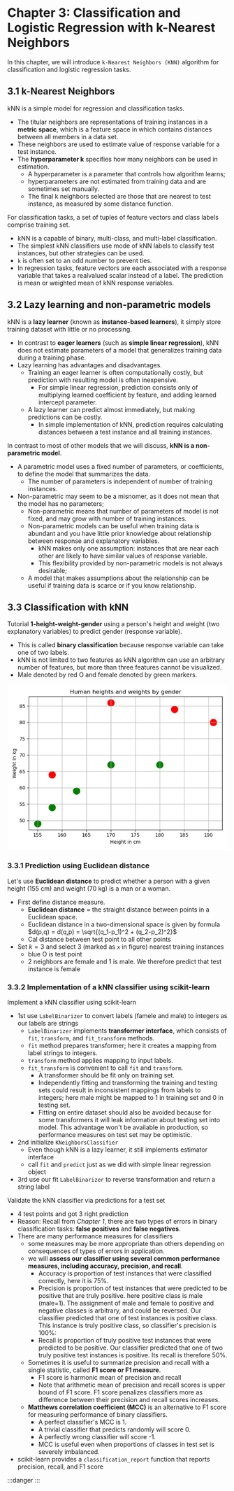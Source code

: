# Chapter 3: Classification and Logistic Regression with k-Nearest Neighbors


In this chapter, we will introduce `k-Nearest Neighbors (KNN)` algorithm for classification and logistic regression tasks.


## 3.1 k-Nearest Neighbors

kNN is a simple model for regression and classification tasks.
- The titular neighbors are representations of training instances in a **metric space**, which is a feature space in which contains distances between all members in a data set.
- These neighbors are used to estimate value of response variable for a test instance.
- The **hyperparameter k** specifies how many neighbors can be used in estimation.
	- A hyperparameter is a parameter that controls how algorithm learns;
	- hyperparameters are not estimated from training data and are sometimes set manually.
	- The final k neighbors selected are those that are nearest to test instance, as measured by some distance function.

For classification tasks, a set of tuples of feature vectors and class labels comprise training set.
- kNN is a capable of binary, multi-class, and multi-label classification.
- The simplest kNN classifiers use mode of kNN labels to classify test instances, but other strategies can be used.
- `k` is often set to an odd number to prevent ties.
- In regression tasks, feature vectors are each associated with a response variable that takes a realvalued scalar instead of a label. The prediction is mean or weighted mean of kNN response variables.


## 3.2 Lazy learning and non-parametric models

kNN is a **lazy learner** (known as **instance-based learners**), it simply store training dataset with little or no processing.
- In contrast to **eager learners** (such as **simple linear regression**), kNN does not estimate parameters of a model that generalizes training data during a training phase.
- Lazy learning has advantages and disadvantages.
	- Training an eager learner is often computationally costly, but prediction with resulting model is often inexpensive.
		- For simple linear regression, prediction consists only of multiplying learned coefficient by feature, and adding learned intercept parameter.
	- A lazy learner can predict almost immediately, but making predictions can be costly.
		- In simple implementation of kNN, prediction requires calculating distances between a test instance and all training instances.

In contrast to most of other models that we will discuss, **kNN is a non-parametric model**.
- A parametric model uses a fixed number of parameters, or coefficients, to define the model that summarizes the data.
	- The number of parameters is independent of number of training instances.
- Non-parametric may seem to be a misnomer, as it does not mean that the model has no parameters;
	- Non-parametric means that number of parameters of model is not fixed, and may grow with number of training instances.
	- Non-parametric models can be useful when training data is abundant and you have little prior knowledge about relationship between response and explanatory variables.
		- kNN makes only one assumption: instances that are near each other are likely to have similar values of response variable.
		- This flexibility provided by non-parametric models is not always desirable;
	- A model that makes assumptions about the relationship can be useful if training data is scarce or if you know relationship.


## 3.3 Classification with kNN

Tutorial **1-height-weight-gender** using a person's height and weight (two explanatory variables) to predict gender (response variable).
- This is called **binary classification** because response variable can take one of two labels.
- kNN is not limited to two features as kNN algorithm can use an arbitrary number of features, but more than three features cannot be visualized.
- Male denoted by red O and female denoted by green markers.

![](1-height-weight-gender-plot.png)


### 3.3.1 Prediction using Euclidean distance

Let's use **Euclidean distance** to predict whether a person with a given height (155 cm) and weight (70 kg) is a man or a woman. 
- First define distance measure.
	- **Euclidean distance** = the straight distance between points in a Euclidean space. 
	- Euclidean distance in a two-dimensional space is given by formula $d(p,q) = d(q,p) = \sqrt{(q_1-p_1)^2 + (q_2-p_2)^2}$
	- Cal distance between test point to all other points
- Set $k=3$ and select 3 (marked as `x` in figure) nearest training instances
	- blue O is test point
	- 2 neighbors are female and 1 is male. We therefore predict that test instance is female


### 3.3.2 Implementation of a kNN classifier using scikit-learn

Implement a kNN classifier using scikit-learn
- 1st use `LabelBinarizer` to convert labels (famele and male) to integers as our labels are strings 
	- `LabelBinarizer` implements **transformer interface**, which consists of `fit`, `transform`, and `fit_transform` methods.
	- `fit` method prepares transformer; here it creates a mapping from label strings to integers.
	- `transform` method applies mapping to input labels.
	- `fit_transform` is convenient to call `fit` and `transform`.
		- A transformer should be fit only on training set.
		- Independently fitting and transforming the training and testing sets could result in inconsistent mappings from labels to integers; here male might be mapped to 1 in training set and 0 in testing set.
		- Fitting on entire dataset should also be avoided because for some transformers it will leak information about testing set into model. This advantage won't be available in production, so performance measures on test set may be optimistic.
- 2nd initialize `KNeighborsClassifier`
	- Even though kNN is a lazy learner, it still implements estimator interface
	- call `fit` and `predict` just as we did with simple linear regression object
- 3rd use our fit `LabelBinarizer` to reverse transformation and return a string label

Validate the kNN classifier via predictions for a test set
- 4 test points and got 3 right prediction
- Reason: Recall from *Chapter 1*, there are two types of errors in binary classification tasks: **false positives** and **false negatives**.
- There are many performance measures for classifiers
	- some measures may be more appropriate than others depending on consequences of types of errors in application.
	- we will **assess our classifier using several common performance measures, including accuracy, precision, and recall**.
		- Accuracy is proportion of test instances that were classified correctly, here it is 75%.
		- Precision is proportion of test instances that were predicted to be positive that are truly positive. here positive class is male (male=1). The assignment of male and female to positive and negative classes is arbitrary, and could be reversed. Our classifier predicted that one of test instances is positive class. This instance is truly positive class, so classifier's precision is 100%:
		- Recall is proportion of truly positive test instances that were predicted to be positive. Our classifier predicted that one of two truly positive test instances is positive. Its recall is therefore 50%.
	- Sometimes it is useful to summarize precision and recall with a single statistic, called **F1 score or F1 measure**. 
		- F1 score is harmonic mean of precision and recall
		- Note that arithmetic mean of precision and recall scores is upper bound of F1 score. F1 score penalizes classifiers more as difference between their precision and recall scores increases. 
	- **Matthews correlation coefficient (MCC)** is an alternative to F1 score for measuring performance of binary classifiers.
		- A perfect classifier's MCC is 1.
		- A trivial classifier that predicts randomly will score 0.
		- A perfectly wrong classifier will score -1.
		- MCC is useful even when proportions of classes in test set is severely imbalanced.
- scikit-learn provides a `classification_report` function that reports precision, recall, and F1 score




:::danger
:::
